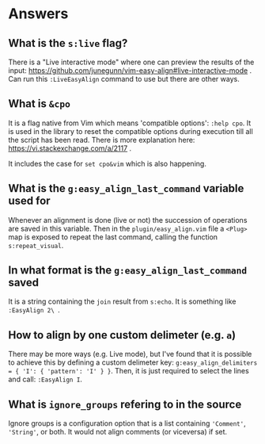 # Answers

## What is the `s:live` flag?

There is a "Live interactive mode" where one can preview the results of the
input: https://github.com/junegunn/vim-easy-align#live-interactive-mode . Can
run this `:LiveEasyAlign` command to use but there are other ways.

## What is `&cpo`

It is a flag native from Vim which means 'compatible options': `:help cpo`. It
is used in the library to reset the compatible options during execution till
all the script has been read. There is more explanation here:
https://vi.stackexchange.com/a/2117 .

It includes the case for `set cpo&vim` which is also happening.

## What is the `g:easy_align_last_command` variable used for

Whenever an alignment is done (live or not) the succession of operations are
saved in this variable. Then in the `plugin/easy_align.vim` file a `<Plug>` map
is exposed to repeat the last command, calling the function `s:repeat_visual`.

## In what format is the `g:easy_align_last_command` saved

It is a string containing the `join` result from `s:echo`. It is something like
`:EasyAlign 2\ `.

## How to align by one custom delimeter (e.g. `a`)

There may be more ways (e.g. Live mode), but I've found that it is possible to
achieve this by defining a custom delimeter key: `g:easy_align_delimiters = {
'I': { 'pattern': 'I' } }`. Then, it is just required to select the lines and
call: `:EasyAlign I`.

## What is `ignore_groups` refering to in the source

Ignore groups is a configuration option that is a list containing `'Comment'`,
`'String'`, or both. It would not align comments (or viceversa) if set.
